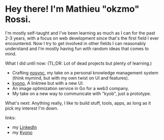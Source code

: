 
# Hey there! I'm Mathieu "okzmo" Rossi. 

I'm mostly self-taught and I've been learning as much as I can for the past 2-3 years, with a focus on web development since that's the first field I ever encountered. Now I try to get involved in other fields I can reasonably understand and I'm mostly having fun with random ideas that comes to mind.

What I did until now: (TL;DR: Lot of dead projects but plenty of learning.)
- Crafting [nosync](https://nosync.app), my take on a personal knowledge management system (think mymind, but with my own twist on UI and features).
- [kyono](https://kyono.app), A linktree but with a new UI.
- An image optimization service in Go for a web3 company.
- My take on a new way to communicate with "kyob", just a prototype.

What's next:
Anything really, I like to build stuff, tools, apps, as long as it pick my interest I'm down.

links:
- my [LinkedIn](https://www.linkedin.com/in/mathieu-rossi-dev)
- my [Kyono](https://links.mathii.eu)
